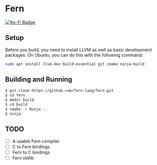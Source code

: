 <!-- markdownlint-disable MD014 -->

# Fern

[![Ko-Fi Badge](https://img.shields.io/badge/Ko--fi-F16061?style=for-the-badge&logo=ko-fi&logoColor=white)](https://ko-fi.com/julesnieves)

## Setup

Before you build, you need to install LLVM as well as basic development packages. On Ubuntu, you can do this with the following command:

```bash
sudo apt install llvm-dev build-essential git cmake ninja-build
```

## Building and Running

```bash
$ git clone https://github.com/fern-lang/fern.git
$ cd fern
$ mkdir build
$ cd build
$ cmake -G Ninja ..
$ ninja
```

## TODO

- [ ] A usable Fern compiler
- [ ] C to Fern bindings
- [ ] Fern to C bindings
- [ ] Fern stdlib

